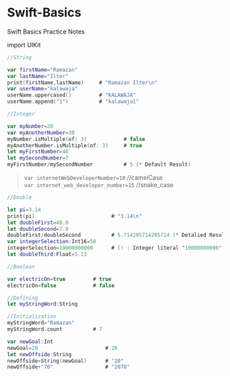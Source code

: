 # Swift-Basics
Swift Basics Practice Notes

import UIKit

```swift
//String

var firstName="Ramazan"
var lastName="İlter"
print(firstName,lastName)     # "Ramazan İlter\n"
var userName="kalawaja"
userName.uppercased()         # "KALAWAJA"
userName.append("1")          # "kalawaja1"
```

```swift
//Integer

var myNumber=20
var myAnotherNumber=30
myNumber.isMultiple(of: 3)            # false
myAnotherNumber.isMultiple(of: 3)     # true
let myFirstNumber=40
let mySecondNumber=7
myFirstNumber/mySecondNumber          # 5 (* Default Result)
```
> `var internetWebDeveloperNumber=10`               //camelCase  
> `var internet_web_developer_number=15`            //snake_case

```swift
//Double

let pi=3.14
print(pi)                         # "3.14\n"
let doubleFirst=40.0
let doubleSecond=7.0
doubleFirst/doubleSecond          # 5.714285714285714 (* Detalied Result)
var integerSelection:Int16=50     
integerSelection=10000000000      # (! : Integer literal '10000000000' overflows when stored into 'Int16')
let doubleThird:Float=5.23
```

```swift
//Boolean

var electricOn=true         # true
electricOn=false            # false
```

```swift
//Defining
let myStringWord:String

//Initialization
myStringWord="Ramazan"
myStringWord.count          # 7
```

```swift
var newGoal:Int
newGoal=20                      # 20
let newOffside:String
newOffside=String(newGoal)      # "20"
newOffside+"70"                 # "2070"
```


